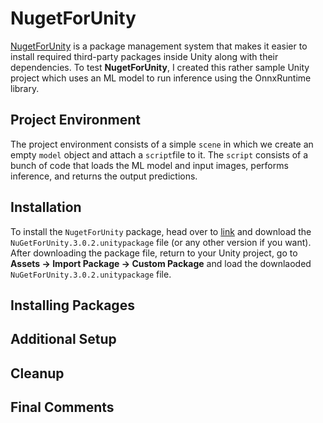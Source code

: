 # NugetForUnity
[NugetForUnity](https://github.com/GlitchEnzo/NuGetForUnity)  is a package management system that makes it easier to install required third-party packages inside Unity along with their dependencies. To test **NugetForUnity**, I created this rather sample Unity project which uses an ML model to run inference using the OnnxRuntime library.

## Project Environment
The project environment consists of a simple `scene` in which we create an empty `model` object and attach a `script`file to it. The `script` consists of a bunch of code that loads the ML model and input images, performs inference, and returns the output predictions.

## Installation
To install the `NugetForUnity` package, head over to [link](https://github.com/GlitchEnzo/NuGetForUnity/releases) and download the `NuGetForUnity.3.0.2.unitypackage` file (or any other version if you want). After downloading the package file, return to your Unity project, go to **Assets -> Import Package -> Custom Package** and load the downlaoded `NuGetForUnity.3.0.2.unitypackage` file.

## Installing Packages
## Additional Setup
## Cleanup
## Final Comments
